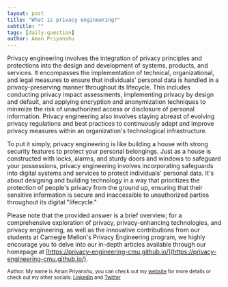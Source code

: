 ```yaml
---
layout: post
title: "What is privacy engineering?"
subtitle: ""
tags: [daily-question]
author: Aman Priyanshu
---
```


Privacy engineering involves the integration of privacy principles and protections into the design and development of systems, products, and services. It encompasses the implementation of technical, organizational, and legal measures to ensure that individuals' personal data is handled in a privacy-preserving manner throughout its lifecycle. This includes conducting privacy impact assessments, implementing privacy by design and default, and applying encryption and anonymization techniques to minimize the risk of unauthorized access or disclosure of personal information. Privacy engineering also involves staying abreast of evolving privacy regulations and best practices to continuously adapt and improve privacy measures within an organization's technological infrastructure.

To put it simply, privacy engineering is like building a house with strong security features to protect your personal belongings. Just as a house is constructed with locks, alarms, and sturdy doors and windows to safeguard your possessions, privacy engineering involves incorporating safeguards into digital systems and services to protect individuals' personal data. It's about designing and building technology in a way that prioritizes the protection of people's privacy from the ground up, ensuring that their sensitive information is secure and inaccessible to unauthorized parties throughout its digital "lifecycle."

Please note that the provided answer is a brief overview; for a comprehensive exploration of privacy, privacy-enhancing technologies, and privacy engineering, as well as the innovative contributions from our students at Carnegie Mellon's Privacy Engineering program, we highly encourage you to delve into our in-depth articles available through our homepage at [https://privacy-engineering-cmu.github.io/](https://privacy-engineering-cmu.github.io/).

<small>Author: My name is Aman Priyanshu, you can check out my [website](https://amanpriyanshu.github.io/) for more details or check out my other socials: [LinkedIn](https://www.linkedin.com/in/aman-priyanshu/) and [Twitter](https://twitter.com/AmanPriyanshu6)</small>
